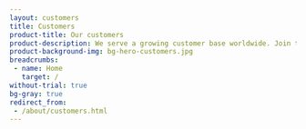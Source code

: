 ```yaml
---
layout: customers
title: Customers
product-title: Our customers
product-description: We serve a growing customer base worldwide. Join the list and let SixSq solutions revolutionise your business.
product-background-img: bg-hero-customers.jpg
breadcrumbs:
 - name: Home
   target: /
without-trial: true
bg-gray: true
redirect_from:
 - /about/customers.html
---
```

